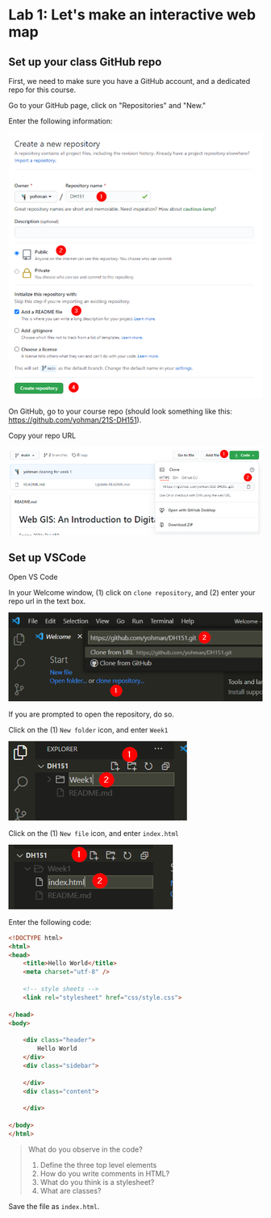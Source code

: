 # Lab 1: Let's make an interactive web map

## Set up your class GitHub repo

First, we need to make sure you have a GitHub account, and a dedicated repo for this course.

Go to your GitHub page, click on "Repositories" and "New."

Enter the following information:

<kbd><img src="images/createrepo.png"></kbd>

On GitHub, go to your course repo (should look something like this: <https://github.com/yohman/21S-DH151>).

Copy your repo URL

<kbd><img src="images/gitcopy.png"></kbd>

## Set up VSCode

Open VS Code

In your Welcome window, (1) click on `clone repository`, and (2) enter your repo url in the text box.

<kdb><img src="images/vsclone.png"></kbd>

If you are prompted to open the repository, do so.

Click on the (1) `New folder` icon, and enter `Week1`

<kbd><img src="images/vs_newfolder.png">
	
Click on the (1) `New file` icon, and enter `index.html`

<kbd><img src="images/vs_index.png">

Enter the following code:

```html
<!DOCTYPE html>
<html>
<head>
	<title>Hello World</title>
	<meta charset="utf-8" />

	<!-- style sheets -->
	<link rel="stylesheet" href="css/style.css">

</head>
<body>

	<div class="header">
		Hello World
	</div>
	<div class="sidebar">
		
	</div>
	<div class="content">

	</div>

</body>
</html>
```

> What do you observe in the code? 
> 1. Define the three top level elements
> 2. How do you write comments in HTML?
> 3. What do you think is a stylesheet?
> 4. What are classes?

Save the file as `index.html`. 



